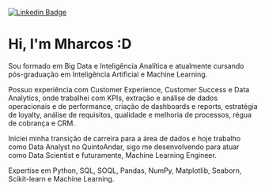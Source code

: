 [![Linkedin Badge](https://img.shields.io/badge/-LinkedIn-blue?style=flat-square&logo=Linkedin&logoColor=white&link=https://www.linkedin.com/in/mharcoshungria/)](https://www.linkedin.com/in/mharcoshungria/)

# Hi, I'm Mharcos :D

Sou formado em Big Data e Inteligência Analítica e atualmente cursando pós-graduação em Inteligência Artificial e Machine Learning.

Possuo experiência com Customer Experience, Customer Success e Data Analytics, onde trabalhei com KPIs, extração e análise de dados operacionais e de performance, criação de dashboards e reports, estratégia de loyalty, análise de requisitos, qualidade e melhoria de processos, régua de cobrança e CRM.

Iniciei minha transição de carreira para a área de dados e hoje trabalho como Data Analyst no QuintoAndar, sigo me desenvolvendo para atuar como Data Scientist e futuramente, Machine Learning Engineer.

Expertise em Python, SQL, SOQL, Pandas, NumPy, Matplotlib, Seaborn, Scikit-learn e Machine Learning.
